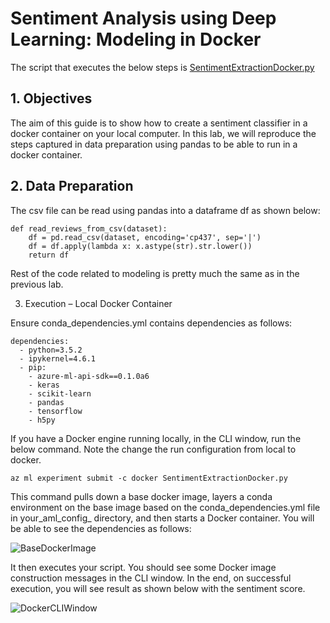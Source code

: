 # Sentiment Analysis using Deep Learning: Modeling in Docker

The script that executes the below steps is [SentimentExtractionDocker.py](https://github.com/Azure/MachineLearningSamples-SentimentAnalysis/blob/master/Code/SentimentExtractionDocker.py)

## 1. Objectives

The aim of this guide is to show how to create a sentiment classifier in a docker container on your local computer. In this lab, we will reproduce the steps captured in data preparation using pandas to be able to run in a docker container.

## 2. Data Preparation

The csv file can be read using pandas into a dataframe df as shown below:

```
def read_reviews_from_csv(dataset):
    df = pd.read_csv(dataset, encoding='cp437', sep='|')
    df = df.apply(lambda x: x.astype(str).str.lower())
    return df
```

Rest of the code related to modeling is pretty much the same as in the previous lab.

3. Execution – Local Docker Container

Ensure conda_dependencies.yml contains dependencies as follows:

```
dependencies:
  - python=3.5.2
  - ipykernel=4.6.1
  - pip: 
    - azure-ml-api-sdk==0.1.0a6   
    - keras    
    - scikit-learn
    - pandas
    - tensorflow
    - h5py
```
    
If you have a Docker engine running locally, in the CLI window, run the below command. Note the change the run configuration from local to docker.

```
az ml experiment submit -c docker SentimentExtractionDocker.py
```

This command pulls down a base docker image, layers a conda environment on the base image based on the conda_dependencies.yml file in your_aml_config_ directory, and then starts a Docker container. You will be able to see the dependencies as follows:

![BaseDockerImage](https://github.com/Azure/MachineLearningSamples-SentimentAnalysis/blob/master/docs/Images/BaseDockerImage.png)

It then executes your script. You should see some Docker image construction messages in the CLI window. In the end, on successful execution, you will see result as shown below with the sentiment score.

![DockerCLIWindow](https://github.com/Azure/MachineLearningSamples-SentimentAnalysis/blob/master/docs/Images/DockerCLIWindow.png)

